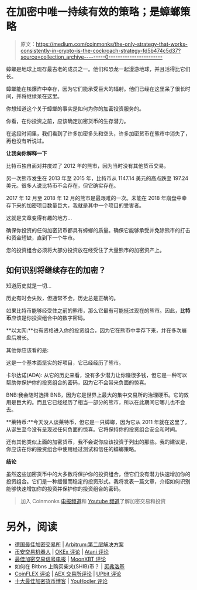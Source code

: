 # 在加密中唯一持续有效的策略；是蟑螂策略

> 原文：<https://medium.com/coinmonks/the-only-strategy-that-works-consistently-in-crypto-is-the-cockroach-strategy-fd5b474c5d37?source=collection_archive---------0----------------------->

蟑螂是地球上现存最古老的成员之一。他们和恐龙一起漫游地球，并且活得比它们长。

蟑螂能在核爆炸中幸存，因为它们能承受巨大的辐射。他们已经在这里呆了很长时间，并将继续呆在这里。

你想知道这个关于蟑螂的事实是如何为你的加密投资服务的。

你看，在你投资之前，应该确定加密货币的生存潜力。

在这段时间里，我们看到了许多加密多头和空头，许多加密货币在熊市中消失了，再也没有听说过。

**让我向你解释一下**

比特币独自面对并度过了 2012 年的熊市，因为当时没有其他货币交易。

另一次熊市发生在 2013 年至 2015 年，比特币从 1147.14 美元的高点跌至 197.24 美元。很多人说比特币不会存在，但它确实存在。

2017 年 12 月至 2018 年 12 月的熊市是最艰难的一次。未能在 2018 年崩盘中幸存下来的加密项目数量巨大，我就是其中一个项目的受害者。

这就是文章变得有趣的地方…

确保你投资的任何加密货币都具有蟑螂的质量。确保它能够承受并免除熊市的打击和资金短缺，直到下一个牛市。

您的投资组合必须将大部分投资放在经受住了大量熊市的加密资产上。

## 如何识别将继续存在的加密？

知道历史就是一切…

历史有时会失败，但通常不会，历史总是正确的。

如果比特币能够经受住之前的熊市，那么它最有可能挺过现在的熊市。因此，**比特币**应该是你投资组合中的数字密码。

**以太网:**也有资格进入你的投资组合，因为它在熊市中幸存下来，并在多次崩盘后增长。

其他你应该看的是:

这是一个基本面坚实的好项目，它已经经历了熊市。

卡尔达诺(ADA): 从它的历史来看，没有多少潜力让你赚很多钱，但它是一种可以帮助你保护你的投资组合的密码，因为它不会带来负面的惊喜。

BNB:我会随时选择 BNB，因为它是世界上最大的集中交易所的治理硬币。它的效用是巨大的。而且它已经经历了相当一部分的熊市，所以在此期间它哪儿也不会去。

**莱特币:**今天没人谈莱特币，但它是一只蟑螂，因为它从 2011 年就在这里了，从诞生至今没有呈现过任何负面的惊喜。它将保持你的投资组合安全和时间。

还有其他类似上面的加密货币，我不会说你应该投资于列出的那些。我的建议是，你应该在你的投资组合中使用经过测试和信任的蟑螂策略。

**结论**

虽然这些加密货币中的大多数将保护你的投资组合，但它们没有潜力快速增加你的投资组合。它们是一种缓慢而稳定的投资形式。我将发表一篇文章，介绍如何识别能够快速增加你的投资并保护你的投资组合的密码。

> 加入 Coinmonks [电报频道](https://t.me/coincodecap)和 [Youtube 频道](https://www.youtube.com/c/coinmonks/videos)了解加密交易和投资

# 另外，阅读

*   [德国最佳加密交易所](https://coincodecap.com/crypto-exchanges-in-germany) | [Arbitrum:第二层解决方案](https://coincodecap.com/arbitrum)
*   [币安交易机器人](/coinmonks/binance-trading-bots-d0d57bb62c4c) | [OKEx 评论](/coinmonks/okex-review-6b369304110f) | [Atani 评论](https://coincodecap.com/atani-review)
*   [最佳加密交易信号电报](/coinmonks/best-crypto-signals-telegram-5785cdbc4b2b) | [MoonXBT 评论](/coinmonks/moonxbt-review-6e4ab26d037)
*   如何在 Bitbns 上购买柴犬(SHIB)币？ | [买弗洛基](https://coincodecap.com/buy-floki-inu-token)
*   [CoinFLEX 评论](https://coincodecap.com/coinflex-review) | [AEX 交易所评论](https://coincodecap.com/aex-exchange-review) | [UPbit 评论](https://coincodecap.com/upbit-review)
*   [十大最佳加密货币博客](https://coincodecap.com/best-cryptocurrency-blogs) | [YouHodler 评论](https://coincodecap.com/youhodler-review)